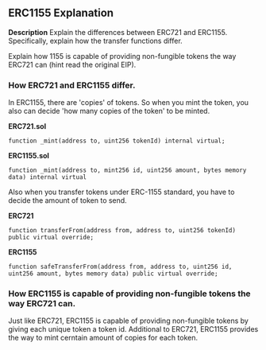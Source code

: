 ## ERC1155 Explanation

**Description**
Explain the differences between ERC721 and ERC1155. Specifically, explain how the transfer functions differ.

Explain how 1155 is capable of providing non-fungible tokens the way ERC721 can (hint read the original EIP).

### How ERC721 and ERC1155 differ.

In ERC1155, there are 'copies' of tokens.
So when you mint the token, you also can decide 'how many copies of the token' to be minted.

**ERC721.sol**

```solidity
function _mint(address to, uint256 tokenId) internal virtual;
```

**ERC1155.sol**

```solidity
function _mint(address to, mint256 id, uint256 amount, bytes memory data) internal virtual
```

Also when you transfer tokens under ERC-1155 standard, you have to decide the amount of token to send.

**ERC721**

```solidity
function transferFrom(address from, address to, uint256 tokenId) public virtual override;
```

**ERC1155**

```solidity
function safeTransferFrom(address from, address to, uint256 id, uint256 amount, bytes memory data) public virtual override;
```

### How ERC1155 is capable of providing non-fungible tokens the way ERC721 can.

Just like ERC721, ERC1155 is capable of providing non-fungible tokens by giving each unique token a token id.
Additional to ERC721, ERC1155 provides the way to mint cerntain amount of copies for each token.
